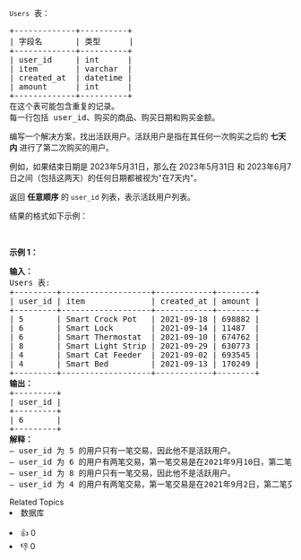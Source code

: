 <p><font face="monospace"><code>Users</code> 表：</font></p>

<pre>
+-------------+----------+ 
| 字段名       | 类型      | 
+-------------+----------+ 
| user_id     | int      | 
| item        | varchar  |
| created_at  | datetime |
| amount      | int      |
+-------------+----------+
在这个表可能包含重复的记录。
每一行包括 user_id、购买的商品、购买日期和购买金额。</pre>

<p>编写一个解决方案，找出活跃用户。活跃用户是指在其任何一次购买之后的 <strong>七天内</strong>&nbsp;进行了第二次购买的用户。</p>

<p>例如，如果结束日期是 2023年5月31日，那么在 2023年5月31日 和 2023年6月7日之间（包括这两天）的任何日期都被视为"在7天内"。</p>

<p>返回 <strong>任意顺序</strong> 的 <code>user_id</code> 列表，表示活跃用户列表。</p>

<p>结果的格式如下示例：</p>

<p>&nbsp;</p>

<p><b>示例 1：</b></p>

<pre>
<strong>输入：
</strong>Users 表:
+---------+-------------------+------------+--------+ 
| user_id | item              | created_at | amount |  
+---------+-------------------+------------+--------+
| 5       | Smart Crock Pot   | 2021-09-18 | 698882 |
| 6       | Smart Lock        | 2021-09-14 | 11487  |
| 6       | Smart Thermostat  | 2021-09-10 | 674762 |
| 8       | Smart Light Strip | 2021-09-29 | 630773 |
| 4       | Smart Cat Feeder  | 2021-09-02 | 693545 |
| 4       | Smart Bed         | 2021-09-13 | 170249 |
+---------+-------------------+------------+--------+ 
<b>输出：</b>
+---------+
| user_id | 
+---------+
| 6       | 
+---------+
<b>解释：</b>
– user_id 为 5 的用户只有一笔交易，因此他不是活跃用户。
– user_id 为 6 的用户有两笔交易，第一笔交易是在2021年9月10日，第二笔交易是在2021年9月14日。第一笔和第二笔交易之间的时间间隔小于等于7天。因此，他是一个活跃用户。
– user_id 为 8 的用户只有一笔交易，因此他不是活跃用户。
– user_id 为 4 的用户有两笔交易，第一笔交易是在2021年9月2日，第二笔交易是在2021年9月13日。第一笔和第二笔交易之间的时间间隔大于7天。因此，他不是活跃用户。</pre>

<div><div>Related Topics</div><div><li>数据库</li></div></div><br><div><li>👍 0</li><li>👎 0</li></div>